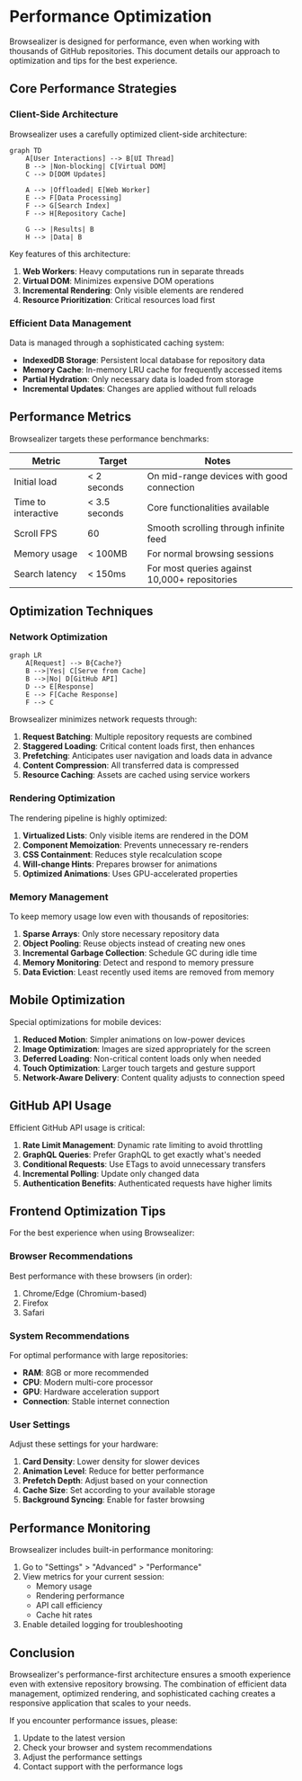 # Performance Optimization

Browsealizer is designed for performance, even when working with thousands of GitHub repositories. This document details our approach to optimization and tips for the best experience.

## Core Performance Strategies

### Client-Side Architecture

Browsealizer uses a carefully optimized client-side architecture:

```mermaid
graph TD
    A[User Interactions] --> B[UI Thread]
    B --> |Non-blocking| C[Virtual DOM]
    C --> D[DOM Updates]
    
    A --> |Offloaded| E[Web Worker]
    E --> F[Data Processing]
    F --> G[Search Index]
    F --> H[Repository Cache]
    
    G --> |Results| B
    H --> |Data| B
```

Key features of this architecture:

1. **Web Workers**: Heavy computations run in separate threads
2. **Virtual DOM**: Minimizes expensive DOM operations
3. **Incremental Rendering**: Only visible elements are rendered
4. **Resource Prioritization**: Critical resources load first

### Efficient Data Management

Data is managed through a sophisticated caching system:

- **IndexedDB Storage**: Persistent local database for repository data
- **Memory Cache**: In-memory LRU cache for frequently accessed items
- **Partial Hydration**: Only necessary data is loaded from storage
- **Incremental Updates**: Changes are applied without full reloads

## Performance Metrics

Browsealizer targets these performance benchmarks:

| Metric | Target | Notes |
|--------|--------|-------|
| Initial load | < 2 seconds | On mid-range devices with good connection |
| Time to interactive | < 3.5 seconds | Core functionalities available |
| Scroll FPS | 60 | Smooth scrolling through infinite feed |
| Memory usage | < 100MB | For normal browsing sessions |
| Search latency | < 150ms | For most queries against 10,000+ repositories |

## Optimization Techniques

### Network Optimization

```mermaid
graph LR
    A[Request] --> B{Cache?}
    B -->|Yes| C[Serve from Cache]
    B -->|No| D[GitHub API]
    D --> E[Response]
    E --> F[Cache Response]
    F --> C
```

Browsealizer minimizes network requests through:

1. **Request Batching**: Multiple repository requests are combined
2. **Staggered Loading**: Critical content loads first, then enhances
3. **Prefetching**: Anticipates user navigation and loads data in advance
4. **Content Compression**: All transferred data is compressed
5. **Resource Caching**: Assets are cached using service workers

### Rendering Optimization

The rendering pipeline is highly optimized:

1. **Virtualized Lists**: Only visible items are rendered in the DOM
2. **Component Memoization**: Prevents unnecessary re-renders
3. **CSS Containment**: Reduces style recalculation scope
4. **Will-change Hints**: Prepares browser for animations
5. **Optimized Animations**: Uses GPU-accelerated properties

### Memory Management

To keep memory usage low even with thousands of repositories:

1. **Sparse Arrays**: Only store necessary repository data
2. **Object Pooling**: Reuse objects instead of creating new ones
3. **Incremental Garbage Collection**: Schedule GC during idle time
4. **Memory Monitoring**: Detect and respond to memory pressure
5. **Data Eviction**: Least recently used items are removed from memory

## Mobile Optimization

Special optimizations for mobile devices:

1. **Reduced Motion**: Simpler animations on low-power devices
2. **Image Optimization**: Images are sized appropriately for the screen
3. **Deferred Loading**: Non-critical content loads only when needed
4. **Touch Optimization**: Larger touch targets and gesture support
5. **Network-Aware Delivery**: Content quality adjusts to connection speed

## GitHub API Usage

Efficient GitHub API usage is critical:

1. **Rate Limit Management**: Dynamic rate limiting to avoid throttling
2. **GraphQL Queries**: Prefer GraphQL to get exactly what's needed
3. **Conditional Requests**: Use ETags to avoid unnecessary transfers
4. **Incremental Polling**: Update only changed data
5. **Authentication Benefits**: Authenticated requests have higher limits

## Frontend Optimization Tips

For the best experience when using Browsealizer:

### Browser Recommendations

Best performance with these browsers (in order):

1. Chrome/Edge (Chromium-based)
2. Firefox
3. Safari

### System Recommendations

For optimal performance with large repositories:

- **RAM**: 8GB or more recommended
- **CPU**: Modern multi-core processor
- **GPU**: Hardware acceleration support
- **Connection**: Stable internet connection

### User Settings

Adjust these settings for your hardware:

1. **Card Density**: Lower density for slower devices
2. **Animation Level**: Reduce for better performance
3. **Prefetch Depth**: Adjust based on your connection
4. **Cache Size**: Set according to your available storage
5. **Background Syncing**: Enable for faster browsing

## Performance Monitoring

Browsealizer includes built-in performance monitoring:

1. Go to "Settings" > "Advanced" > "Performance"
2. View metrics for your current session:
   - Memory usage
   - Rendering performance
   - API call efficiency
   - Cache hit rates
3. Enable detailed logging for troubleshooting

## Conclusion

Browsealizer's performance-first architecture ensures a smooth experience even with extensive repository browsing. The combination of efficient data management, optimized rendering, and sophisticated caching creates a responsive application that scales to your needs.

If you encounter performance issues, please:

1. Update to the latest version
2. Check your browser and system recommendations
3. Adjust the performance settings
4. Contact support with the performance logs
